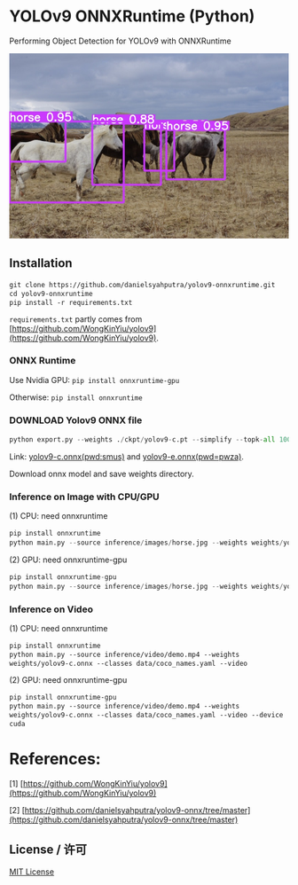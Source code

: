 # YOLOv9 ONNXRuntime (Python)

Performing Object Detection for YOLOv9 with ONNXRuntime

![ONNXRUNTIME YOLOv9 Object Detection](https://github.com/Reversev/yolov9-onnxruntime/blob/main/assets/horses.jpg)


## Installation

```shell
git clone https://github.com/danielsyahputra/yolov9-onnxruntime.git
cd yolov9-onnxruntime
pip install -r requirements.txt
```

```requirements.txt``` partly comes from [https://github.com/WongKinYiu/yolov9](https://github.com/WongKinYiu/yolov9).


### ONNX Runtime
Use Nvidia GPU:
```pip install onnxruntime-gpu```

Otherwise:
```pip install onnxruntime```

### DOWNLOAD Yolov9 ONNX file
```python
python export.py --weights ./ckpt/yolov9-c.pt --simplify --topk-all 100 --iou-thres 0.65 --conf-thres 0.35 --img-size 640 640 --include onnx
```
Link: [yolov9-c.onnx(pwd:smus)](https://pan.baidu.com/s/1qQuKyhFsmduaWuBr_02ZQw?pwd=smus) and [yolov9-e.onnx(pwd=pwza)](https://pan.baidu.com/s/1_QRAQEIq4ki8Xdu5M2E7IQ? 
).

Download onnx model and save weights directory.

### Inference on Image with CPU/GPU

(1) CPU: need onnxruntime

```python
pip install onnxruntime
python main.py --source inference/images/horse.jpg --weights weights/yolov9-c.onnx --classes weights/coco_names.yaml --image
```

(2) GPU: need onnxruntime-gpu
```python
pip install onnxruntime-gpu
python main.py --source inference/images/horse.jpg --weights weights/yolov9-c.onnx --classes weights/coco_names.yaml --image --device cuda
```


### Inference on Video

(1) CPU: need onnxruntime
```
pip install onnxruntime
python main.py --source inference/video/demo.mp4 --weights weights/yolov9-c.onnx --classes data/coco_names.yaml --video
```

(2) GPU: need onnxruntime-gpu
```
pip install onnxruntime-gpu
python main.py --source inference/video/demo.mp4 --weights weights/yolov9-c.onnx --classes data/coco_names.yaml --video --device cuda
```

# References:
[1] [https://github.com/WongKinYiu/yolov9](https://github.com/WongKinYiu/yolov9)

[2] [https://github.com/danielsyahputra/yolov9-onnx/tree/master](https://github.com/danielsyahputra/yolov9-onnx/tree/master)

## License / 许可
[MIT License](LICENSE)
